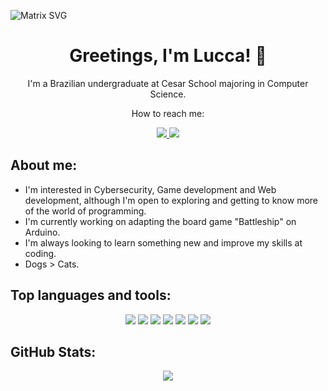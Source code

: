 ![Matrix SVG](https://raw.githubusercontent.com/rodrigograca31/rodrigograca31/master/matrix.svg)

<h1 align="center"><b>Greetings, I'm Lucca! 👋</b></h1>

<p align='center'>
 I'm a Brazilian undergraduate at Cesar School majoring in Computer Science.
</p>

<p align='center'>
  How to reach me:
</p>

<p align="center">
  <a href="https://www.linkedin.com/in/lucca-rissato/">
    <img src="https://img.shields.io/badge/LinkedIn-0077B5?style=for-the-badge&logo=linkedin&logoColor=white" />
  </a>
  <img src="https://img.shields.io/badge/Gmail-D14836?style=for-the-badge&logo=gmail&logoColor=white" />
</p>

## About me:

- I'm interested in Cybersecurity, Game development and Web development, although I'm open to exploring and getting to know more of the world of programming.
- I'm currently working on adapting the board game "Battleship" on Arduino.
- I'm always looking to learn something new and improve my skills at coding.
- Dogs > Cats.

## Top languages and tools:

<p align="center">
  <img src="https://img.shields.io/badge/Python-3776ab?style=for-the-badge&logo=python&logoColor=white" />
  <img src="https://img.shields.io/badge/Javascript-f7df1e?style=for-the-badge&logo=javascript&logoColor=white" />
  <img src="https://img.shields.io/badge/Java-ED8B00?style=for-the-badge&logo=openjdk&logoColor=white" />
  <img src="https://img.shields.io/badge/Markdown-000000?style=for-the-badge&logo=markdown&logoColor=white" />
  <img src="https://img.shields.io/badge/VS%20Code-007acc?style=for-the-badge&logo=visual-studio-code&logoColor=white" />
  <img src="https://img.shields.io/badge/Git-f05032?style=for-the-badge&logo=git&logoColor=white" />
  <img src="https://img.shields.io/badge/GitHub-181717?style=for-the-badge&logo=github&logoColor=white" />
</p>

## GitHub Stats:

<p align="center">
  <a href="https://github.com/luccarissato">
    <img src="https://github-readme-stats.vercel.app/api?username=luccarissato&show_icons=true&theme=tokyonight" />
  </a>
</p>
